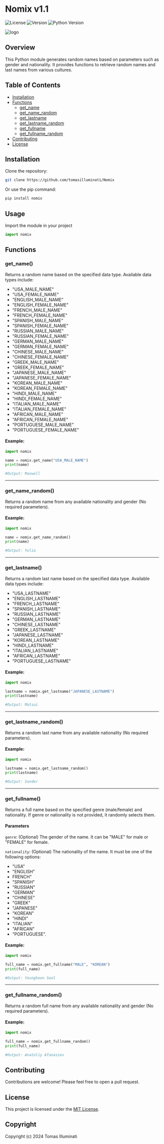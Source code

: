 # Nomix v1.1
![License](https://img.shields.io/badge/license-MIT-red.svg)
![Version](https://img.shields.io/badge/version-1.0-brightgreen)
![Python Version](https://img.shields.io/badge/python-3.11-blue)


![logo](https://github.com/tomasilluminati/Nomix/blob/main/logo/logo.png)

## Overview
This Python module generates random names based on parameters such as gender and nationality. It provides functions to retrieve random names and last names from various cultures.

## Table of Contents
- [Installation](#installation)
- [Functions](#functions)
  - [get_name](#get_name)
  - [get_name_random](#get_name_random)
  - [get_lastname](#get_lastname)
  - [get_lastname_random](#get_lastname_random)
  - [get_fullname](#get_fullname)
  - [get_fullname_random](#get_fullname_random)
- [Contributing](#contributing)
- [License](#license)

## Installation
Clone the repository:

```bash
git clone https://github.com/tomasilluminati/Nomix
```
Or use the pip command:

```bash
pip install nomix 
```

## Usage
Import the module in your project

```python
import nomix 
```

## Functions

### get_name()
Returns a random name based on the specified data type. Available data types include:

- "USA_MALE_NAME"
- "USA_FEMALE_NAME"
- "ENGLISH_MALE_NAME"
- "ENGLISH_FEMALE_NAME"
- "FRENCH_MALE_NAME"
- "FRENCH_FEMALE_NAME"
- "SPANISH_MALE_NAME"
- "SPANISH_FEMALE_NAME"
- "RUSSIAN_MALE_NAME"
- "RUSSIAN_FEMALE_NAME"
- "GERMAN_MALE_NAME"
- "GERMAN_FEMALE_NAME"
- "CHINESE_MALE_NAME"
- "CHINESE_FEMALE_NAME"
- "GREEK_MALE_NAME"
- "GREEK_FEMALE_NAME"
- "JAPANESE_MALE_NAME"
- "JAPANESE_FEMALE_NAME"
- "KOREAN_MALE_NAME"
- "KOREAN_FEMALE_NAME"
- "HINDI_MALE_NAME"
- "HINDI_FEMALE_NAME"
- "ITALIAN_MALE_NAME"
- "ITALIAN_FEMALE_NAME"
- "AFRICAN_MALE_NAME"
- "AFRICAN_FEMALE_NAME"
- "PORTUGUESE_MALE_NAME"
- "PORTUGUESE_FEMALE_NAME"

#### Example:

```python
import nomix 

name = nomix.get_name("USA_MALE_NAME")
print(name)

#Output: Maxwell 
```

------

### get_name_random()
Returns a random name from any available nationality and gender (No required parameters).

#### Example:

```python
import nomix 

name = nomix.get_name_random()
print(name)

#Output: Yulia
```

-----
### get_lastname()
Returns a random last name based on the specified data type. Available data types include:

- "USA_LASTNAME"
- "ENGLISH_LASTNAME"
- "FRENCH_LASTNAME"
- "SPANISH_LASTNAME"
- "RUSSIAN_LASTNAME"
- "GERMAN_LASTNAME"
- "CHINESE_LASTNAME"
- "GREEK_LASTNAME"
- "JAPANESE_LASTNAME"
- "KOREAN_LASTNAME"
- "HINDI_LASTNAME"
- "ITALIAN_LASTNAME"
- "AFRICAN_LASTNAME"
- "PORTUGUESE_LASTNAME"

#### Example:

```python
import nomix 

lastname = nomix.get_lastname("JAPANESE_LASTNAME")
print(lastname)

#Output: Matsui 
```

-----
### get_lastname_random()
Returns a random last name from any available nationality (No required parameters).

#### Example:

```python
import nomix 

lastname = nomix.get_lastname_random()
print(lastname)

#Output: Sander 
```

----
### get_fullname()
Returns a full name based on the specified genre (male/female) and nationality. If genre or nationality is not provided, it randomly selects them.

#### Parameters

`genre`: (Optional) The gender of the name. It can be "MALE" for male or "FEMALE" for female.

`nationality`: (Optional) The nationality of the name. It must be one of the following options:

- "USA"
- "ENGLISH"
- FRENCH"
- "SPANISH"
- "RUSSIAN"
- "GERMAN"
- "CHINESE"
- "GREEK"
- "JAPANESE"
- "KOREAN"
- "HINDI"
- "ITALIAN"
- "AFRICAN"
- "PORTUGUESE".


#### Example:

```python
import nomix 

full_name = nomix.get_fullname("MALE", "KOREAN")
print(full_name)

#Output: Younghoon Seol
```

-----
### get_fullname_random()
Returns a random full name from any available nationality and gender (No required parameters).

#### Example:

```python
import nomix 

full_name = nomix.get_fullname_random()
print(full_name)

#Output: Anatoliy Afanasiev
```

## Contributing
Contributions are welcome! Please feel free to open a pull request.

## License
This project is licensed under the [MIT License](LICENSE).

## Copyright
Copyright (c) 2024 Tomas Illuminati
